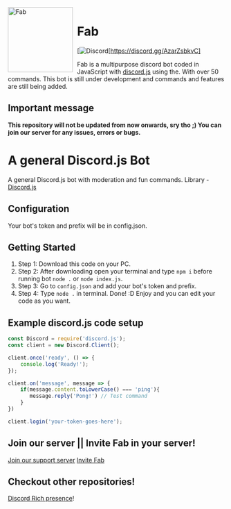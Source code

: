 <img width="150" height="150" align="left" style="float: left; margin: 0 10px 0 0;" alt="Fab" src="https://images-ext-1.discordapp.net/external/vwJ8WT1u5oEJcx2LoO9w3-bruNq8LXIh51QUmTBe6Hk/%3Fsize%3D2048/https/cdn.discordapp.com/avatars/759762948016177195/a_9141f03e513064ac585b59300075ad5e.gif">  

# Fab
[![Discord](https://cdn.discordapp.com/avatars/759762948016177195/a_9141f03e513064ac585b59300075ad5e.png?size=128)[https://discord.gg/AzarZsbkvC]

Fab is a multipurpose discord bot coded in JavaScript with
[discord.js](https://discord.js.org/) using the. With over
50 commands. This bot is still under development and commands and features are still being added.

## Important message
**This repository will not be updated from now onwards, sry tho ;)
You can join our server for any issues, errors or bugs.**


# A general Discord.js Bot
A general Discord.js bot with moderation and fun commands.
Library - [Discord.js](https://discord.js.org)

## Configuration
Your bot's token and prefix will be in config.json.

## Getting Started 

1. Step 1: Download this code on your PC.
2. Step 2: After downloading open your terminal and type `npm i` before running bot `node .` or `node index.js`.
3. Step 3: Go to `config.json` and add your bot's token and prefix.
4. Step 4: Type `node .` in terminal. Done! :D Enjoy and you can edit your code as you want.

## Example discord.js code setup

```js
const Discord = require('discord.js');
const client = new Discord.Client();

client.once('ready', () => {
	console.log('Ready!');
});

client.on('message', message => {
    if(message.content.toLowerCase() === 'ping'){
       message.reply('Pong!') // Test command
    }
})

client.login('your-token-goes-here');
```

## Join our server || Invite Fab in your server!
[Join our support server](https://discord.gg/J73GfuFxNq)
[Invite Fab](https://discord.com/api/oauth2/authorize?client_id=759762948016177195&permissions=8&scope=bot)
## Checkout other repositories!

[Discord Rich presence](https://github.com/mkgaming54/Discord-RPC)!
